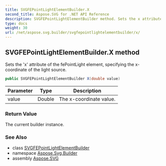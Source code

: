 ```yaml
---
title: SVGFEPointLightElementBuilder.X
second_title: Aspose.SVG for .NET API Reference
description: SVGFEPointLightElementBuilder method. Sets the x attribute of the fePointLight element specifying the x-coordinate of the light source
type: docs
weight: 30
url: /net/aspose.svg.builder/svgfepointlightelementbuilder/x/
---
```

## SVGFEPointLightElementBuilder.X method

Sets the 'x' attribute of the fePointLight element, specifying the x-coordinate of the light source.

```csharp
public SVGFEPointLightElementBuilder X(double value)
```

| Parameter | Type | Description |
| --- | --- | --- |
| value | Double | The x-coordinate value. |

### Return Value

The current builder instance.

### See Also

* class [SVGFEPointLightElementBuilder](../)
* namespace [Aspose.Svg.Builder](../../../aspose.svg.builder/)
* assembly [Aspose.SVG](../../../)
